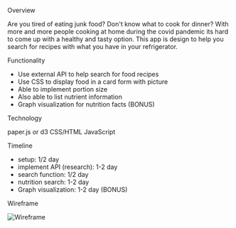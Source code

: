 Overview

Are you tired of eating junk food? Don't know what to cook for dinner? With more and more people cooking at home during the covid pandemic its hard to come up with a healthy and tasty option. This app is design to help you search for recipes with what you have in your refrigerator.

Functionality

- Use external API to help search for food recipes
- Use CSS to display food in a card form with picture
- Able to implement portion size 
- Also able to list nutrient information
- Graph visualization for nutrition facts (BONUS)


Technology

paper.js or d3
CSS/HTML
JavaScript


Timeline

- setup: 1/2 day
- implement API (research): 1-2 day
- search function: 1/2 day
- nutrition search: 1-2 day
- Graph visualization: 1-2 day (BONUS)


Wireframe

![Wireframe](https://i.imgur.com/ggvGFqU.png)
